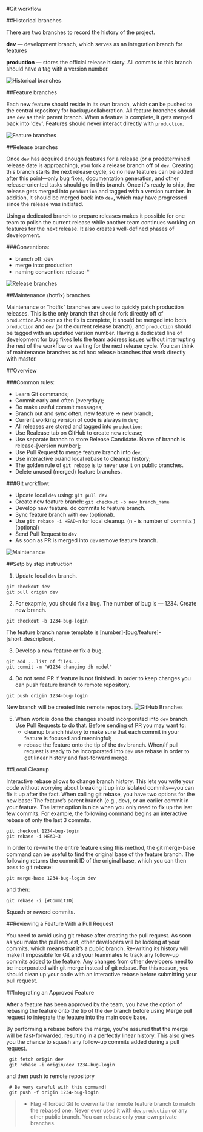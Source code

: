 #Git workflow

##Historical branches

There are two branches to record the history of the project. 

**dev** — development branch, which serves as an integration branch for features

**production** — stores the official release history. All commits to this branch should have a tag with a version number.

![Historical branches](img/git-workflow-release-cycle-1historical.png)

##Feature branches

Each new feature should reside in its own branch, which can be pushed to the central repository for backup/collaboration. All feature branches should use `dev` as their parent branch. When a feature is complete, it gets merged back into 'dev'. Features should never interact directly with `production`.

![Feature branches](img/git-workflow-release-cycle-2feature.png)

##Release branches

Once `dev` has acquired enough features for a release (or a predetermined release date is approaching), you fork a release branch off of `dev`. Creating this branch starts the next release cycle, so no new features can be added after this point—only bug fixes, documentation generation, and other release-oriented tasks should go in this branch. Once it's ready to ship, the release gets merged into `production` and tagged with a version number. In addition, it should be merged back into `dev`, which may have progressed since the release was initiated.

Using a dedicated branch to prepare releases makes it possible for one team to polish the current release while another team continues working on features for the next release. It also creates well-defined phases of development.

###Conventions:

 - branch off: dev
 - merge into: production
 - naming convention: release-* 

![Release branches](img/git-workflow-release-cycle-3release.png)

##Maintenance (hotfix) branches

Maintenance or “hotfix” branches are used to quickly patch production releases. This is the only branch that should fork directly off of `production`.As soon as the fix is complete, it should be merged into both `production` and `dev` (or the current release branch), and `production` should be tagged with an updated version number.
Having a dedicated line of development for bug fixes lets the team address issues without interrupting the rest of the workflow or waiting for the next release cycle. You can think of maintenance branches as ad hoc release branches that work directly with master.

##Overview

###Common rules:

 - Learn Git commands;
 - Commit early and often (everyday);
 - Do make useful commit messages;
 - Branch out and sync often, new feature -> new branch;
 - Current working version of code is always in `dev`;
 - All releases are stored and tagged into `production`;
 - Use Realease tab on GitHub to create new release;
 - Use separate branch to store Release Candidate. Name of branch is release-[version number];
 - Use Pull Request to merge feature branch into `dev`;
 - Use interactive or/and local rebase to cleanup history;
 - The golden rule of `git rebase` is to never use it on public branches.
 - Delete unused (merged) feature branches.

###Git workflow:

 - Update local `dev` using: `git pull dev` 
 - Create new feature branch: `git checkout -b new_branch_name`
 - Develop new feature. do commits to feature branch.
 - Sync feature branch with `dev` (optional).
 - Use `git rebase -i HEAD~n` for local cleanup. (n - is number of commits ) (optional)
 - Send Pull Request to `dev`
 - As soon as PR is merged into `dev` remove feature branch.

![Maintenance](img/git-workflow-release-cycle-4maintenance.png)


##Setp by step instruction

1. Update local `dev` branch.
  ```
  git checkout dev
  git pull origin dev
  ```
  
2. For exapmle, you should fix a bug. The number of bug is — 1234. Create new branch. 
  ```
  git checkout -b 1234-bug-login
  ```
  The feature branch name template is [number]-[bug/feature]-[short_description].
  
3. Develop a new feature or fix a bug.
  ```
  git add ...list of files...
  git commit -m "#1234 changing db model" 
  ```
  
4. Do not send PR if feature is not finished. In order to keep changes you can push feature branch to remote repository.
  ```
  git push origin 1234-bug-login
  ```
  New branch will be created into remote repository.
  ![GitHub Branches](img/githubflow_branches.png)
  
5. When work is done the changes should incorporated into `dev` branch. Use Pull Requests to do that.
   Before sending of PR you may want to:
    - cleanup branch history to make sure that each commit in your feature is focused and meaningful;
    - rebase the feature onto the tip of the `dev` branch.
   When/If pull request is ready to be incorporated into `dev` use rebase in order to get linear history and fast-forward merge.


##Local Cleanup

Interactive rebase allows to change branch history. This lets you write your code without worrying about breaking it up into isolated commits—you can fix it up after the fact.
When calling git rebase, you have two options for the new base: The feature’s parent branch (e.g., dev), or an earlier commit in your feature. The latter option is nice when you only need to fix up the last few commits. For example, the following command begins an interactive rebase of only the last 3 commits.
  ```
  git checkout 1234-bug-login
  git rebase -i HEAD~3
  ```
 In order to re-write the entire feature using this method, the git merge-base command can be useful to find the original base of the feature branch. The following returns the commit ID of the original base, which you can then pass to git rebase:
  ```
  git merge-base 1234-bug-login dev  
  ```
  and then:
  ```
  git rebase -i [#CommitID]
  ```
  Squash or reword commits.

##Reviewing a Feature With a Pull Request

You need to avoid using git rebase after creating the pull request. As soon as you make the pull request, other developers will be looking at your commits, which means that it’s a public branch. Re-writing its history will make it impossible for Git and your teammates to track any follow-up commits added to the feature.
Any changes from other developers need to be incorporated with git merge instead of git rebase.
For this reason, you should clean up your code with an interactive rebase before submitting your pull request.

##Integrating an Approved Feature

After a feature has been approved by the team, you have the option of rebasing the feature onto the tip of the `dev` branch before using Merge pull request to integrate the feature into the main code base.

By performing a rebase before the merge, you’re assured that the merge will be fast-forwarded, resulting in a perfectly linear history. 
This also gives you the chance to squash any follow-up commits added during a pull request.

 ```
  git fetch origin dev
  git rebase -i origin/dev 1234-bug-login
 ```
 and then push to remote repository
 ```
  # Be very careful with this command!
  git push -f origin 1234-bug-login
 ```

  > - Flag -f forced Git to overwrite the remote feature branch to match the rebased one. Never ever used it with `dev`,`production` or any other public branch. You can rebase only your own private branches.
